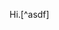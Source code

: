 Hi.[^asdf]

[^pt]:
    Klingon insult, meaning something like "weirdo," deriving from
    the verb "to be weird" (**taQ**), with and [sic] you (plural)
    imperative prefix (**pe-**).

